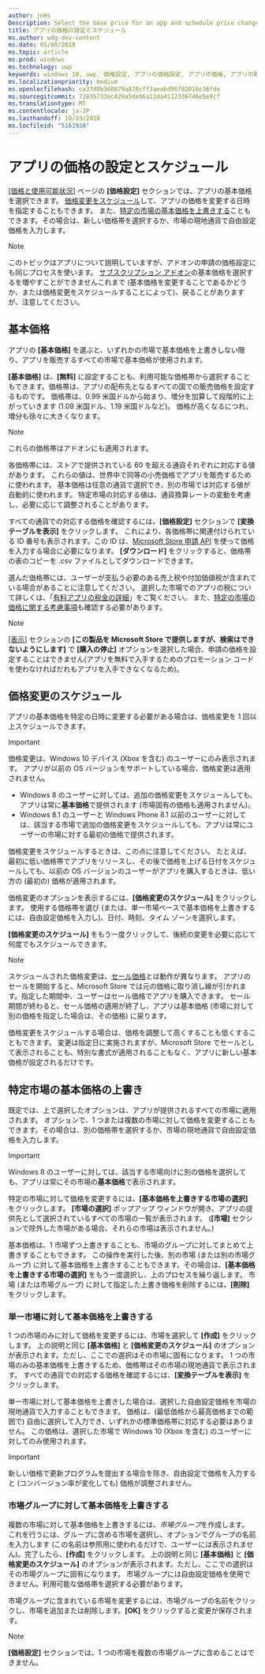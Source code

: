 ```yaml
---
author: jnHs
Description: Select the base price for an app and schedule price changes. You can also customize these options for specific markets.
title: アプリの価格の設定とスケジュール
ms.author: wdg-dev-content
ms.date: 05/08/2018
ms.topic: article
ms.prod: windows
ms.technology: uwp
keywords: windows 10, uwp, 価格設定, アプリの価格設定, アプリの価格, アプリの販売, 価格変更, カスタム価格, 価格, 料金, コスト, 基本価格の上書き, 自由設定価格, 自由設定
ms.localizationpriority: medium
ms.openlocfilehash: ca37d0b360679a878cff3aeabd96f82016c36fde
ms.sourcegitcommit: 72835733ec429a5deb6a11da4112336746e5e9cf
ms.translationtype: MT
ms.contentlocale: ja-JP
ms.lasthandoff: 10/19/2018
ms.locfileid: "5161938"
---
```

# <a name="set-and-schedule-app-pricing"></a>アプリの価格の設定とスケジュール

[[価格と使用可能状況]](set-app-pricing-and-availability.md) ページの **[価格設定]** セクションでは、アプリの基本価格を選択できます。 [価格変更をスケジュール](#schedule-price-changes)して、アプリの価格を変更する日時を指定することもできます。 また、[特定の市場の基本価格を上書きする](#override-base-price-for-specific-markets)こともできます。その場合は、新しい価格帯を選択するか、市場の現地通貨で自由設定価格を入力します。

> [!NOTE]
> このトピックはアプリについて説明していますが、アドオンの申請の価格設定にも同じプロセスを使います。 [サブスクリプション アドオン](../monetize/enable-subscription-add-ons-for-your-app.md)の基本価格を選択するを増やすことができませんこれまで (基本価格を変更することであるかどうか、または価格変更をスケジュールすることによって)、戻ることがありますが、注意してください。

## <a name="base-price"></a>基本価格

アプリの **[基本価格]** を選ぶと、いずれかの市場で基本価格を上書きしない限り、アプリを販売するすべての市場で基本価格が使用されます。

**[基本価格]** は、**[無料]** に設定することも、利用可能な価格帯から選択することもできます。価格帯は、アプリの配布先となるすべての国での販売価格を設定するものです。 価格帯は、0.99 米国ドルから始まり、増分を加算して段階的に上がっていきます (1.09 米国ドル、1.19 米国ドルなど)。 価格が高くなるにつれ、増分も徐々に大きくなります。 

> [!NOTE]
> これらの価格帯はアドオンにも適用されます。 

各価格帯には、ストアで提供されている 60 を超える通貨それぞれに対応する値があります。 これらの値は、世界中で同等の小売価格でアプリを販売するために使われます。 基本価格は任意の通貨で選択でき、別の市場では対応する値が自動的に使われます。 特定市場の対応する値は、通貨換算レートの変動を考慮し、必要に応じて調整されることがあります。

すべての通貨での対応する価格を確認するには、**[価格設定]** セクションで **[変換テーブルを表示]** をクリックします。 これにより、各価格帯に関連付けられている ID 番号も表示されます。この ID は、[Microsoft Store 申請 API](../monetize/manage-app-submissions.md#price-tiers) を使って価格を入力する場合に必要になります。 **[ダウンロード]** をクリックすると、価格帯の表のコピーを .csv ファイルとしてダウンロードできます。

選んだ価格帯には、ユーザーが支払う必要のある売上税や付加価値税が含まれている場合があることに注意してください。 選択した市場でのアプリの税について詳しくは、「[有料アプリの税金の詳細](tax-details-for-paid-apps.md)」をご覧ください。 また、[特定の市場の価格に関する考慮事項](define-pricing-and-market-selection.md#price-considerations-for-specific-markets)も確認する必要があります。

> [!NOTE]
> [[表示]](choose-visibility-options.md#discoverability) セクションの **[この製品を Microsoft Store で提供しますが、検索はできないようにします]** で **[購入の停止]** オプションを選択した場合、申請の価格を設定することはできません(アプリを無料で入手するためのプロモーション コードを使わなければだれもアプリを入手できなくなるため)。

## <a name="schedule-price-changes"></a>価格変更のスケジュール

アプリの基本価格を特定の日時に変更する必要がある場合は、価格変更を 1 回以上スケジュールできます。 

> [!IMPORTANT]
> 価格変更は、Windows 10 デバイス (Xbox を含む) のユーザーにのみ表示されます。 アプリが以前の OS バージョンをサポートしている場合、価格変更は適用されません。 
>
> - Windows 8 のユーザーに対しては、追加の価格変更をスケジュールしても、アプリは常に**基本価格**で提供されます (市場固有の価格も適用されません)。 
> - Windows 8.1 のユーザーと Windows Phone 8.1 以前のユーザーに対しては、該当する市場で追加の価格変更をスケジュールしても、アプリは常にユーザーの市場に対する最初の価格で提供されます。
> 
> 価格変更をスケジュールするときは、この点に注意してください。 たとえば、最初に低い価格帯でアプリをリリースし、その後で価格を上げる日付をスケジュールしても、以前の OS バージョンのユーザーがアプリを購入するときは、低い方の (最初の) 価格が適用されます。

価格変更のオプションを表示するには、**[価格変更のスケジュール]** をクリックします。 使用する価格帯を選び (または、単一市場ベースで基本価格を上書きするには、自由設定価格を入力し)、日付、時刻、タイム ゾーンを選択します。

**[価格変更のスケジュール]** をもう一度クリックして、後続の変更を必要に応じて何度でもスケジュールできます。

> [!NOTE]
> スケジュールされた価格変更は、[セール価格](put-apps-and-add-ons-on-sale.md)とは動作が異なります。 アプリのセールを開始すると、Microsoft Store では元の価格に取り消し線が引かれます。指定した期間中、ユーザーはセール価格でアプリを購入できます。 セール期間が終わると、セール価格の適用が終了し、アプリは基本価格 (市場に対して別の価格を指定した場合は、その価格) に戻ります。
>
> 価格変更をスケジュールする場合は、価格を調整して高くすることも低くすることもできます。 変更は指定日に実施されますが、Microsoft Store でセールとして表示されることも、特別な書式が適用されることもなく、アプリに新しい基本価格が設定されるだけです。 


## <a name="override-base-price-for-specific-markets"></a>特定市場の基本価格の上書き

既定では、上で選択したオプションは、アプリが提供されるすべての市場に適用されます。 オプションで、1 つまたは複数の市場に対して価格を変更することもできます。その場合は、別の価格帯を選択するか、市場の現地通貨で自由設定価格を入力します。

> [!IMPORTANT]
> Windows 8 のユーザーに対しては、該当する市場向けに別の価格を選択しても、アプリは常にその市場の**基本価格**で表示されます。

特定の市場に対して価格を変更するには、**[基本価格を上書きする市場の選択]** をクリックします。 **[市場の選択]** ポップアップ ウィンドウが開き、アプリの提供先として選択されているすべての市場の一覧が表示されます。 (**[市場]** セクションで除外した市場がある場合、それらの市場は表示されません。) 

基本価格は、1 市場ずつ上書きすることも、市場のグループに対してまとめて上書きすることもできます。 この操作を実行した後、別の市場 (または別の市場グループ) に対して基本価格を上書きすることもできます。その場合は、**[基本価格を上書きする市場の選択]** をもう一度選択し、上のプロセスを繰り返します。 市場 (または市場グループ) に対して指定した上書き価格を削除するには、**[削除]** をクリックします。


### <a name="override-the-base-price-for-a-single-market"></a>単一市場に対して基本価格を上書きする

1 つの市場のみに対して価格を変更するには、市場を選択して **[作成]** をクリックします。 上の説明と同じ **[基本価格]** と **[価格変更のスケジュール]** のオプションが表示されます。ただし、ここでの選択はその市場に固有になります。 1 つの市場のみの基本価格を上書きするため、価格帯はその市場の現地通貨で表示されます。 すべての通貨での対応する価格を確認するには、**[変換テーブルを表示]** をクリックします。 

単一市場に対して基本価格を上書きした場合は、選択した自由設定価格を市場の現地通貨で入力することもできます。 価格は、(最低価格から最高価格までの範囲で) 自由に選択して入力でき、いずれかの標準価格帯に対応する必要はありません。 この価格は、選択した市場で Windows 10 (Xbox を含む) のユーザーに対してのみ使用されます。 

> [!IMPORTANT]
> 新しい価格で更新プログラムを提出する場合を除き、自由設定で価格を入力すると (コンバージョン率が変化しても) 価格が調整されません。 

### <a name="override-the-base-price-for-a-market-group"></a>市場グループに対して基本価格を上書きする

複数の市場に対して基本価格を上書きするには、*市場グループ*を作成します。 これを行うには、グループに含める市場を選択し、オプションでグループの名前を入力します  (この名前は参照用に使われるだけで、ユーザーには表示されません)。完了したら、**[作成]** をクリックします。 上の説明と同じ **[基本価格]** と **[価格変更のスケジュール]** のオプションが表示されます。ただし、ここでの選択はその市場グループに固有になります。 市場グループには自由設定価格を使用できません。利用可能な価格帯を選択する必要があります。

市場グループに含まれている市場を変更するには、市場グループの名前をクリックし、市場を追加または削除します。**[OK]** をクリックすると変更が保存されます。 

> [!NOTE]
> **[価格設定]** セクションでは、1 つの市場を複数の市場グループに含めることはできません。





